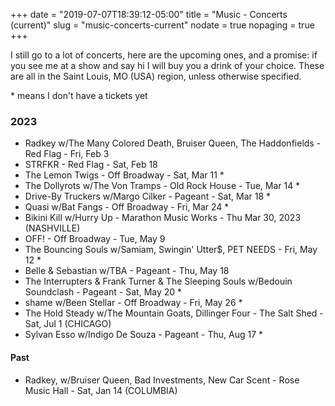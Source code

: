 +++
date = "2019-07-07T18:39:12-05:00"
title = "Music - Concerts (current)"
slug = "music-concerts-current"
nodate = true
nopaging = true
+++

I still go to a lot of concerts, here are the upcoming ones, and a promise: if you see me at a show and say hi I will buy you a drink of your choice. These are all in the Saint Louis, MO (USA) region, unless otherwise specified. 

\* means I don't have a tickets yet

### 2023

* Radkey w/The Many Colored Death, Bruiser Queen, The Haddonfields - Red Flag - Fri, Feb 3
* STRFKR - Red Flag - Sat, Feb 18
* The Lemon Twigs - Off Broadway - Sat, Mar 11 * 
* The Dollyrots w/The Von Tramps - Old Rock House - Tue, Mar 14 *
* Drive-By Truckers w/Margo Cilker - Pageant - Sat, Mar 18 * 
* Quasi w/Bat Fangs - Off Broadway - Fri, Mar 24 *
* Bikini Kill w/Hurry Up - Marathon Music Works - Thu Mar 30, 2023 (NASHVILLE) 
* OFF! - Off Broadway - Tue, May 9
* The Bouncing Souls w/Samiam, Swingin' Utter$, PET NEEDS - Fri, May 12 *
* Belle & Sebastian w/TBA - Pageant - Thu, May 18
* The Interrupters & Frank Turner & The Sleeping Souls w/Bedouin Soundclash - Pageant - Sat, May 20 *
* shame w/Been Stellar - Off Broadway - Fri, May 26 *
* The Hold Steady w/The Mountain Goats, Dillinger Four - The Salt Shed - Sat, Jul 1 (CHICAGO)
* Sylvan Esso w/Indigo De Souza - Pageant - Thu, Aug 17 * 

#### Past

* Radkey, w/Bruiser Queen, Bad Investments, New Car Scent - Rose Music Hall - Sat, Jan 14 (COLUMBIA)
